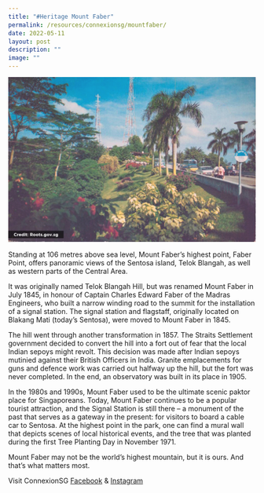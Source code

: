 ```yaml
---
title: "#Heritage Mount Faber"
permalink: /resources/connexionsg/mountfaber/
date: 2022-05-11
layout: post
description: ""
image: ""
---
```


![](/images/connexionsg/2022/Mt%20Faber%20(For%20FB).png)

Standing at 106 metres above sea level, Mount Faber’s highest point, Faber Point, offers panoramic views of the Sentosa island, Telok Blangah, as well as western parts of the Central Area. 

It was originally named Telok Blangah Hill, but was renamed Mount Faber in July 1845, in honour of Captain Charles Edward Faber of the Madras Engineers, who built a narrow winding road to the summit for the installation of a signal station. The signal station and flagstaff, originally located on Blakang Mati (today’s Sentosa), were moved to Mount Faber in 1845. 

The hill went through another transformation in 1857. The Straits Settlement government decided to convert the hill into a fort out of fear that the local Indian sepoys might revolt. This decision was made after Indian sepoys mutinied against their British Officers in India.
Granite emplacements for guns and defence work was carried out halfway up the hill, but the fort was never completed. In the end, an observatory was built in its place in 1905.

In the 1980s and 1990s, Mount Faber used to be the ultimate scenic paktor place for Singaporeans. Today, Mount Faber continues to be a popular tourist attraction, and the Signal Station is still there – a monument of the past that serves as a gateway in the present: for visitors to board a cable car to Sentosa. At the highest point in the park, one can find a mural wall that depicts scenes of local historical events, and the tree that was planted during the first Tree Planting Day in November 1971. 

Mount Faber may not be the world’s highest mountain, but it is ours. And that’s what matters most.


Visit ConnexionSG [Facebook](https://www.facebook.com/ConnexionSG) & [Instagram](https://www.instagram.com/connexionsg/)